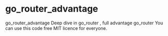 # go_router_advantage
go_router_advantage
Deep dive in go_router , full advantage go_router
You can use this code free MIT licence for  everyone.
